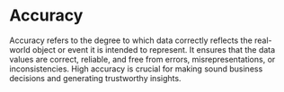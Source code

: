 # Accuracy

Accuracy refers to the degree to which data correctly reflects the real-world object or event it is intended to represent. It ensures that the data values are correct, reliable, and free from errors, misrepresentations, or inconsistencies. High accuracy is crucial for making sound business decisions and generating trustworthy insights.